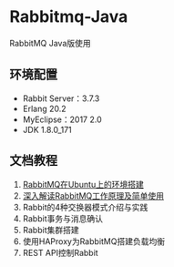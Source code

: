 # Rabbitmq-Java
RabbitMQ Java版使用



## 环境配置

- Rabbit Server：3.7.3
- Erlang 20.2
- MyEclipse：2017 2.0
- JDK 1.8.0_171



## 文档教程

1. [RabbitMQ在Ubuntu上的环境搭建](https://www.cnblogs.com/vipstone/p/9184314.html)
2. [深入解读RabbitMQ工作原理及简单使用](https://www.cnblogs.com/vipstone/p/9275256.html)
3. Rabbit的4种交换器模式介绍与实践
4. Rabbit事务与消息确认
5. Rabbit集群搭建
6. 使用HAProxy为RabbitMQ搭建负载均衡
7. REST API控制Rabbit

